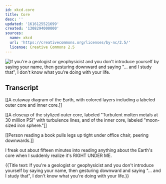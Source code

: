 ```yaml
---
id: xkcd.core
title: Core
desc: ''
updated: '1616125521699'
created: '1308294000000'
sources:
  name: xkcd
  url: 'https://creativecommons.org/licenses/by-nc/2.5/'
  license: Creative Commons 2.5
---
```

![If you're a geologist or geophysicist and you don't introduce yourself by saying your name, then gesturing downward and saying "... and I study that", I don't know what you're doing with your life.](https://imgs.xkcd.com/comics/core.png)

## Transcript
[[A cutaway diagram of the Earth, with colored layers including a labeled outer core and inner core.]]

[[A closeup of the stylized outer core, labeled "Turbulent molten metals at 30 million PSI" with turbulence lines, and of the inner core, labeled "moon-sized iron sphere."]]

[[Person reading a book pulls legs up tight under office chair, peering downwards.]]

I freak out about fifteen minutes into reading anything about the Earth's core when I suddenly realize it's RIGHT UNDER ME.

{{Title text: If you're a geologist or geophysicist and you don't introduce yourself by saying your name, then gesturing downward and saying "... and I study that", I don't know what you're doing with your life.}}
